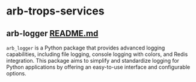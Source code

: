 # arb-trops-services

## arb-logger [README.md](packages/arb_logger/README.md)

`arb_logger` is a Python package that provides advanced logging capabilities, including file logging, console logging with colors, and Redis integration. This package aims to simplify and standardize logging for Python applications by offering an easy-to-use interface and configurable options.
